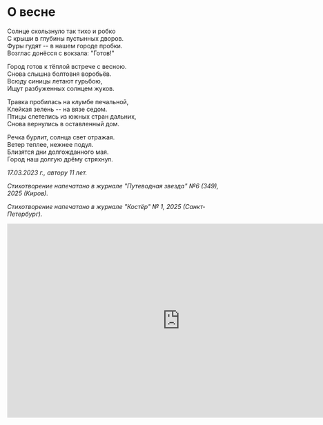 # О весне

Солнце скользнуло так тихо и робко  
С крыши в глубины пустынных дворов.  
Фуры гудят -- в нашем городе пробки.  
Возглас донёсся с вокзала: "Готов!"

Город готов к тёплой встрече с весною.  
Снова слышна болтовня воробьёв.  
Всюду синицы летают гурьбою,  
Ищут разбуженных солнцем жуков.

Травка пробилась на клумбе печальной,  
Клейкая зелень -- на вязе седом.  
Птицы слетелись из южных стран дальних,  
Снова вернулись в оставленный дом.

Речка бурлит, солнца свет отражая.  
Ветер теплее, нежнее подул.  
Близятся дни долгожданного мая.  
Город наш долгую дрёму стряхнул.

*17.03.2023 г., автору 11 лет.*

*Стихотворение напечатано в журнале "Путеводная звезда" №6 (349), 2025 (Киров).*

*Стихотворение напечатано в журнале "Костёр" № 1, 2025 (Санкт-Петербург).*

<iframe src="https://vk.com/video_ext.php?oid=-219368889&id=456239019&hd=2&autoplay=0" width="800" height="450" allow="encrypted-media; fullscreen; picture-in-picture; screen-wake-lock;" frameborder="0" allowfullscreen></iframe>
